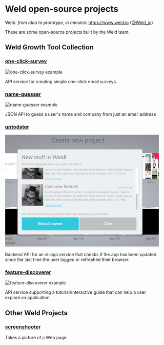 # Weld open-source projects

Weld: _from idea to prototype, in minutes_: https://www.weld.io ([@Weld_io](https://twitter.com/Weld_io))

These are some open-source projects built by the Weld team.

## Weld Growth Tool Collection

### [one-click-survey](https://github.com/one-click-survey)

![one-click-survey example](https://github.com/weld-io/one-click-survey/raw/master/example.png)

API service for creating simple one-click email surveys.


### [name-guesser](https://github.com/name-guesser)

![name-guesser example](https://github.com/weld-io/name-guesser/raw/master/example.png)

JSON API to guess a user's name and company from just an email address


### [uptodater](https://github.com/uptodater)

![uptodater example](https://github.com/weld-io/uptodater/raw/master/example.png)

Backend API for an in-app service that checks if the app has been updated since the last time the user logged or refreshed their browser.


### [feature-discoverer](https://github.com/feature-discoverer)

![feature-discoverer example](https://github.com/weld-io/feature-discoverer/raw/master/example.png)

API service supporting a tutorial/interactive guide that can help a user explore an application.


## Other Weld Projects

### [screenshooter](https://github.com/screenshooter)

Takes a picture of a Web page


